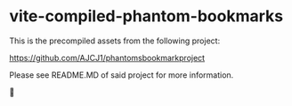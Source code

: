 # vite-compiled-phantom-bookmarks

This is the precompiled assets from the following project:

https://github.com/AJCJ1/phantomsbookmarkproject

Please see README.MD of said project for more information.

👻
